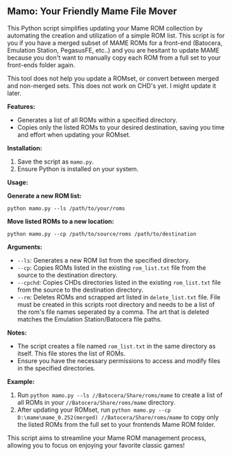 ## Mamo: Your Friendly Mame File Mover

This Python script simplifies updating your Mame ROM collection by automating the creation and utilization of a simple ROM list.
This script is for you if you have a merged subset of MAME ROMs for a front-end (Batocera, Emulation Station, PegasusFE, etc..) and you are hesitant to update MAME because you don't want to manually copy each ROM from a full set to your front-ends folder again.

This tool does not help you update a ROMset, or convert between merged and non-merged sets. 
This does not work on CHD's yet. I might update it later. 

**Features:**

* Generates a list of all ROMs within a specified directory.
* Copies only the listed ROMs to your desired destination, saving you time and effort when updating your ROMset.

**Installation:**

1. Save the script as `mamo.py`.
2. Ensure Python is installed on your system.

**Usage:**

**Generate a new ROM list:**

```
python mamo.py --ls /path/to/your/roms
```

**Move listed ROMs to a new location:**

```
python mamo.py --cp /path/to/source/roms /path/to/destination
```

**Arguments:**

* `--ls`: Generates a new ROM list from the specified directory.
* `--cp`: Copies ROMs listed in the existing `rom_list.txt` file from the source to the destination directory.
* `--cpchd`: Copies CHDs directories listed in the existing `rom_list.txt` file from the source to the destination directory.
* `--rm`: Deletes ROMs and scrapped art listed in `delete_list.txt` file. File must be created in this scripts root directory and needs to be a list of the rom's file names seperated by a comma. The art that is deleted matches the Emulation Station/Batocera file paths. 

**Notes:**

* The script creates a file named `rom_list.txt` in the same directory as itself. This file stores the list of ROMs.
* Ensure you have the necessary permissions to access and modify files in the specified directories.

**Example:**

1. Run `python mamo.py --ls //Batocera/Share/roms/mame` to create a list of all ROMs in your `//Batocera/Share/roms/mame` directory.
2. After updating your ROMset, run `python mamo.py --cp D:\mame\mame_0.252(merged) //Batocera/Share/roms/mame` to copy only the listed ROMs from the full set to your frontends Mame ROM folder.

This script aims to streamline your Mame ROM management process, allowing you to focus on enjoying your favorite classic games!

